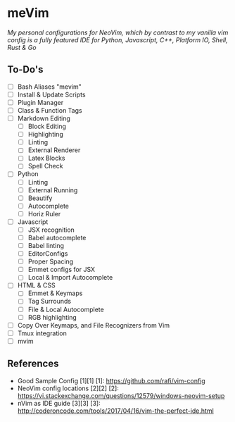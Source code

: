 # meVim
*My personal configurations for NeoVim, which by contrast to my vanilla vim config is a fully featured IDE for Python, Javascript, C++, Platform IO, Shell, Rust & Go*

## To-Do's
- [ ] Bash Aliases "mevim"
- [ ] Install & Update Scripts
- [ ] Plugin Manager
- [ ] Class & Function Tags
- [ ] Markdown Editing
  - [ ] Block Editing
  - [ ] Highlighting
  - [ ] Linting
  - [ ] External Renderer
  - [ ] Latex Blocks
  - [ ] Spell Check
- [ ] Python
  - [ ] Linting
  - [ ] External Running
  - [ ] Beautify
  - [ ] Autocomplete
  - [ ] Horiz Ruler
- [ ] Javascript
  - [ ] JSX recognition
  - [ ] Babel autocomplete
  - [ ] Babel linting
  - [ ] EditorConfigs
  - [ ] Proper Spacing
  - [ ] Emmet configs for JSX
  - [ ] Local & Import Autocomplete
- [ ] HTML & CSS
  - [ ] Emmet & Keymaps
  - [ ] Tag Surrounds
  - [ ] File & Local Autocomplete
  - [ ] RGB highlighting
- [ ] Copy Over Keymaps, and File Recognizers from Vim
- [ ] Tmux integration
- [ ] mvim

## References
- Good Sample Config [1][1]
[1]: https://github.com/rafi/vim-config
- NeoVim config locations [2][2]
[2]: https://vi.stackexchange.com/questions/12579/windows-neovim-setup
- nVim as IDE guide [3][3]
[3]: http://coderoncode.com/tools/2017/04/16/vim-the-perfect-ide.html

